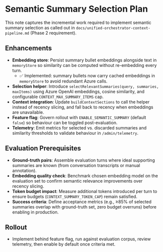 # Semantic Summary Selection Plan

This note captures the incremental work required to implement semantic summary selection as called out in `docs/unified-orchestrator-context-pipeline.md` (Phase 2 requirement).

## Enhancements
- **Embedding store**: Persist summary bullet embeddings alongside text in `memoryStore` so similarity can be computed without re-embedding every turn.
  - ✅ Implemented: summary bullets now carry cached embeddings in `memoryStore` to avoid redundant Azure calls.
- **Selection helper**: Introduce `selectRelevantSummaries(query, summaries, maxItems)` using Azure OpenAI embeddings, cosine similarity, and configurable `CONTEXT_MAX_SUMMARY_ITEMS` cap.
- **Context integration**: Update `buildContextSections` to call the helper instead of recency slicing, and fall back to recency when embeddings are unavailable.
- **Feature flag**: Govern rollout with `ENABLE_SEMANTIC_SUMMARY` (default `false`) so behaviour can be toggled post-evaluation.
- **Telemetry**: Emit metrics for selected vs. discarded summaries and similarity thresholds to validate behaviour in `/admin/telemetry`.

## Evaluation Prerequisites
- **Ground-truth pairs**: Assemble evaluation turns where ideal supporting summaries are known (from conversation transcripts or manual annotation).
- **Embedding quality check**: Benchmark chosen embedding model on the evaluation set to confirm semantic relevance improvements over recency slicing.
- **Token budget impact**: Measure additional tokens introduced per turn to ensure budgets (`CONTEXT_SUMMARY_TOKEN_CAP`) remain satisfied.
- **Success criteria**: Define acceptance metrics (e.g., ≥85% of selected summaries overlap with ground-truth set, zero budget overruns) before enabling in production.

## Rollout
- Implement behind feature flag, run against evaluation corpus, review telemetry, then enable by default once criteria met.
